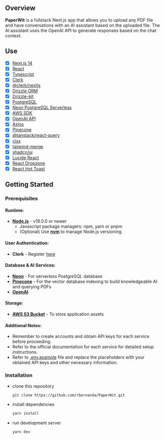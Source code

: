 ## Overview

**PaperWit** is a fullstack Next.js app that allows you to upload any PDF file and have conversations with an AI assistant based on the uploaded file. The AI assistant uses the OpenAI API to generate responses based on the chat context.

## Use

- [X] [Next.js 14](https://nextjs.org/docs)
- [X] [React](https://react.dev/)
- [X] [Typescript](https://www.typescriptlang.org/)
- [X] [Clerk](https://clerk.com/)
- [X] [@clerk/nextjs](https://clerk.com/docs/quickstarts/nextjs)
- [X] [Drizzle ORM](https://orm.drizzle.team/)
- [X] [Drizzle-kit](https://orm.drizzle.team/kit-docs/overview)
- [X] [PostgreSQL](https://www.postgresql.org/)
- [X] [Neon PostgreSQL Serverless](https://neon.tech/)
- [X] [AWS SDK](https://www.npmjs.com/package/aws-sdk)
- [X] [OpenAI API](https://www.npmjs.com/package/openai)
- [X] [Axios](https://www.npmjs.com/package/axios)
- [X] [Pinecone](https://www.pinecone.io/)
- [X] [@tanstack/react-query](https://tanstack.com/query/latest/docs/framework/react/overview)
- [X] [clsx](https://www.npmjs.com/package/clsx)
- [X] [tailwind-merge](https://tailwindcss.com/)
- [X] [shadcn/ui](https://ui.shadcn.com/)
- [X] [Lucide React](https://lucide.dev/)
- [X] [React Dropzone](https://www.npmjs.com/package/react-dropzone)
- [X] [React Hot Toast](https://react-hot-toast.com/)

## Getting Started

### Prerequisites

#### Runtime:
- [**Node.js**](https://nodejs.org/en) - v18.0.0 or newer
  - Javascript package managers: npm, yarn or pnpm
  - (Optional) Use [**nvm**](https://github.com/nvm-sh/nvm) to manage Node.js versioning.

#### User Authentication:
- **Clerk** - Register [here](https://dashboard.clerk.com/sign-in)

#### Database & AI Services:
- [**Neon**](https://neon.tech/) - For serverless PostgreSQL database
- [**Pinecone**](https://www.pinecone.io/) - For the vector database indexing to build knowledgeable AI and querying PDFs
- [**OpenAI**](https://platform.openai.com/overview)

#### Storage:
- [**AWS S3 Bucket**](https://aws.amazon.com/) - To store application assets

#### Additional Notes:
- Remember to create accounts and obtain API keys for each service before proceeding.
- Refer to the official documentation for each service for detailed setup instructions.
- Refer to [.env.example](.env.example) file and replace the placeholders with your obtained API keys and other necessary information.

### Installation

- clone this repository
  ```bash
  git clone https://github.com/rbernanda/PaperWit.git
  ```
- install dependencies
  ```bash
  yarn install
  ```
- run development server
  ```bash
  yarn dev
  ```